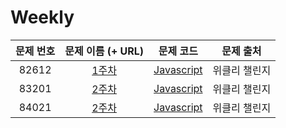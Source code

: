 # Weekly

| 문제 번호 | 문제 이름 (+ URL) | 문제 코드 | 문제 출처 |
|:----------:|:----------:|:----------:|:----------:|
| 82612 | [1주차](https://programmers.co.kr/learn/courses/30/lessons/82612) | [Javascript](https://github.com/kang-heesue/algorithms/blob/main/programmers/Weekly/82612-1%EC%A3%BC%EC%B0%A8.js) | 위클리 챌린지 |
| 83201 | [2주차](https://programmers.co.kr/learn/courses/30/lessons/83201) | [Javascript](https://github.com/kang-heesue/algorithm/blob/main/programmers/Weekly/83201-%EC%83%81%ED%98%B8%20%ED%8F%89%EA%B0%80.js) | 위클리 챌린지 |
| 84021 | [2주차](https://programmers.co.kr/learn/courses/30/lessons/84021) | [Javascript]() | 위클리 챌린지 |
